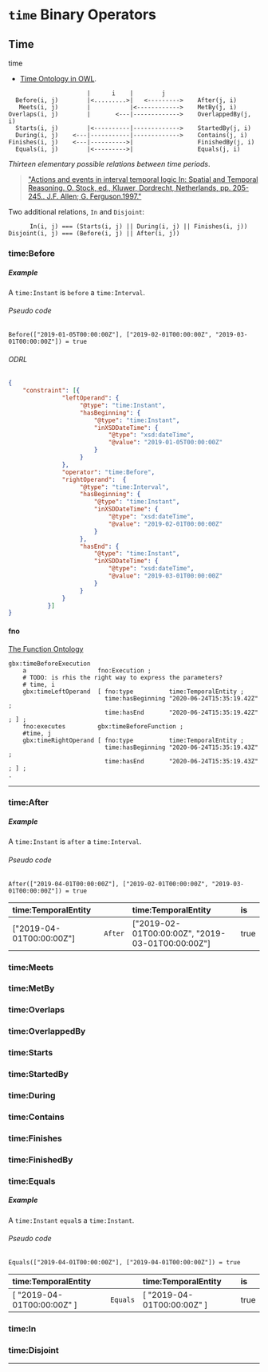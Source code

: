 # `time` Binary Operators

## Time

time
- [Time Ontology in OWL](https://www.w3.org/TR/owl-time/).



```
                      |      i    |        j
  Before(i, j)        |<.........>|   <--------->    After(j, i)
   Meets(i, j)        |           |<------------>    MetBy(j, i)
Overlaps(i, j)        |       <---|------------->    OverlappedBy(j, i)
  Starts(i, j)        |<----------|------------->    StartedBy(j, i)
  During(i, j)    <---|-----------|------------->    Contains(j, i)
Finishes(i, j)    <---|---------->|                  FinishedBy(j, i)
  Equals(i, j)        |<--------->|                  Equals(j, i)
```

*Thirteen elementary possible relations between time periods*.

> ["Actions and events in interval temporal logic In: Spatial and
 Temporal Reasoning. O. Stock, ed., Kluwer, Dordrecht, Netherlands,
 pp. 205-245.. J.F. Allen; G. Ferguson.1997."](http://dx.doi.org/10.1007/978-0-585-28322-7_7)

Two additional relations, `In` and `Disjoint`:

```
      In(i, j) === (Starts(i, j) || During(i, j) || Finishes(i, j))
Disjoint(i, j) === (Before(i, j) || After(i, j))
```

### time:Before

##### Example
A `time:Instant` is `before` a `time:Interval`.

###### Pseudo code
```pseudocode
Before(["2019-01-05T00:00:00Z"], ["2019-02-01T00:00:00Z", "2019-03-01T00:00:00Z"]) = true
```

###### ODRL
```json
{
    "constraint": [{
               "leftOperand": {
                    "@type": "time:Instant",
                    "hasBeginning": {
                        "@type": "time:Instant",
                        "inXSDDateTime": {
                            "@type": "xsd:dateTime",
                            "@value": "2019-01-05T00:00:00Z"
                        }
                    }
               },
               "operator": "time:Before",
               "rightOperand":  {
                    "@type": "time:Interval",
                    "hasBeginning": {
                        "@type": "time:Instant",
                        "inXSDDateTime": {
                            "@type": "xsd:dateTime",
                            "@value": "2019-02-01T00:00:00Z"
                        }
                    },
                    "hasEnd": {
                        "@type": "time:Instant",
                        "inXSDDateTime": {
                            "@type": "xsd:dateTime",
                            "@value": "2019-03-01T00:00:00Z"
                        }
                    }
               }
           }]
}
```

#### fno

[The Function Ontology](https://fno.io/spec/)

```turtle
gbx:timeBeforeExecution
    a                    fno:Execution ;
	# TODO: is rhis the right way to express the parameters?
	# time, i
    gbx:timeLeftOperand  [ fno:type          time:TemporalEntity ;
                           time:hasBeginning "2020-06-24T15:35:19.42Z" ;
                           time:hasEnd       "2020-06-24T15:35:19.42Z" ; ] ;
    fno:executes         gbx:timeBeforeFunction ;
	#time, j
    gbx:timeRightOperand [ fno:type          time:TemporalEntity ;
                           time:hasBeginning "2020-06-24T15:35:19.43Z" ;
                           time:hasEnd       "2020-06-24T15:35:19.43Z" ; ] ;
.
```

---

### time:After

##### Example
A `time:Instant` is `after` a `time:Interval`.

###### Pseudo code
```pseudocode
After(["2019-04-01T00:00:00Z"], ["2019-02-01T00:00:00Z", "2019-03-01T00:00:00Z"]) = true
```

| time:TemporalEntity  |   | time:TemporalEntity | is |
| :--- | --- | :--- | :--- |
| ["2019-04-01T00:00:00Z"] | `After`     | ["2019-02-01T00:00:00Z", "2019-03-01T00:00:00Z"] | true   |

### time:Meets
### time:MetBy
### time:Overlaps
### time:OverlappedBy
### time:Starts
### time:StartedBy
### time:During
### time:Contains
### time:Finishes
### time:FinishedBy

### time:Equals

##### Example

A `time:Instant` `equal`s a `time:Instant`.

###### Pseudo code
```pseudocode
Equals(["2019-04-01T00:00:00Z"], ["2019-04-01T00:00:00Z"]) = true
```

| time:TemporalEntity  |   | time:TemporalEntity | is |  
|:---|---|:---|:---|
| [ "2019-04-01T00:00:00Z" ] | `Equals`     | [ "2019-04-01T00:00:00Z" ] | true   |

### time:In
### time:Disjoint

---